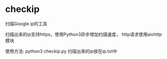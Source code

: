 # checkip
扫描Google ip的工具



扫描出来的ip支持https，使用Python3异步增加扫描速度，
http请求使用aiohttp模块



使用方法: python3 checkip.py
扫描出来的ip放在ip.txt中



